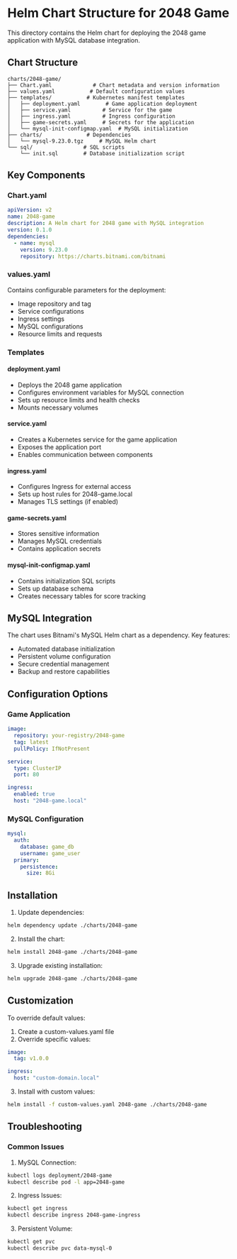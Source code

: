# Helm Chart Structure for 2048 Game

This directory contains the Helm chart for deploying the 2048 game application with MySQL database integration.

## Chart Structure

```
charts/2048-game/
├── Chart.yaml             # Chart metadata and version information
├── values.yaml           # Default configuration values
├── templates/           # Kubernetes manifest templates
│   ├── deployment.yaml        # Game application deployment
│   ├── service.yaml          # Service for the game
│   ├── ingress.yaml          # Ingress configuration
│   ├── game-secrets.yaml     # Secrets for the application
│   └── mysql-init-configmap.yaml  # MySQL initialization
├── charts/              # Dependencies
│   └── mysql-9.23.0.tgz     # MySQL Helm chart
└── sql/                # SQL scripts
    └── init.sql        # Database initialization script
```

## Key Components

### Chart.yaml

```yaml
apiVersion: v2
name: 2048-game
description: A Helm chart for 2048 game with MySQL integration
version: 0.1.0
dependencies:
  - name: mysql
    version: 9.23.0
    repository: https://charts.bitnami.com/bitnami
```

### values.yaml

Contains configurable parameters for the deployment:

- Image repository and tag
- Service configurations
- Ingress settings
- MySQL configurations
- Resource limits and requests

### Templates

#### deployment.yaml

- Deploys the 2048 game application
- Configures environment variables for MySQL connection
- Sets up resource limits and health checks
- Mounts necessary volumes

#### service.yaml

- Creates a Kubernetes service for the game application
- Exposes the application port
- Enables communication between components

#### ingress.yaml

- Configures Ingress for external access
- Sets up host rules for 2048-game.local
- Manages TLS settings (if enabled)

#### game-secrets.yaml

- Stores sensitive information
- Manages MySQL credentials
- Contains application secrets

#### mysql-init-configmap.yaml

- Contains initialization SQL scripts
- Sets up database schema
- Creates necessary tables for score tracking

## MySQL Integration

The chart uses Bitnami's MySQL Helm chart as a dependency. Key features:

- Automated database initialization
- Persistent volume configuration
- Secure credential management
- Backup and restore capabilities

## Configuration Options

### Game Application

```yaml
image:
  repository: your-registry/2048-game
  tag: latest
  pullPolicy: IfNotPresent

service:
  type: ClusterIP
  port: 80

ingress:
  enabled: true
  host: "2048-game.local"
```

### MySQL Configuration

```yaml
mysql:
  auth:
    database: game_db
    username: game_user
  primary:
    persistence:
      size: 8Gi
```

## Installation

1. Update dependencies:

```bash
helm dependency update ./charts/2048-game
```

2. Install the chart:

```bash
helm install 2048-game ./charts/2048-game
```

3. Upgrade existing installation:

```bash
helm upgrade 2048-game ./charts/2048-game
```

## Customization

To override default values:

1. Create a custom-values.yaml file
2. Override specific values:

```yaml
image:
  tag: v1.0.0

ingress:
  host: "custom-domain.local"
```

3. Install with custom values:

```bash
helm install -f custom-values.yaml 2048-game ./charts/2048-game
```

## Troubleshooting

### Common Issues

1. MySQL Connection:

```bash
kubectl logs deployment/2048-game
kubectl describe pod -l app=2048-game
```

2. Ingress Issues:

```bash
kubectl get ingress
kubectl describe ingress 2048-game-ingress
```

3. Persistent Volume:

```bash
kubectl get pvc
kubectl describe pvc data-mysql-0
```
